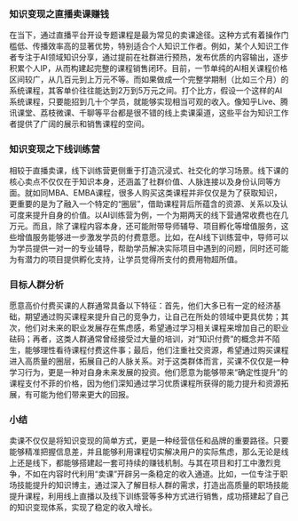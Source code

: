 ### 知识变现之直播卖课赚钱

在当下，通过直播平台开设专题课程是最为常见的卖课途径。这种方式有着操作门槛低、传播效率高的显著优势，特别适合个人知识工作者。例如，某个人知识工作者专注于AI领域知识分享，通过提前在社群进行预热，发布优质的内容输出，逐步积累个人IP，从而构建起完整的课程销售闭环。目前，一节单纯的AI相关课程价格区间较广，从几百元到上万元不等。而如果做成一个完整学期制（比如三个月）的系统课程，其客单价往往能达到2万到5万元之间。打个比方，假设一个这样的AI系统课程，只要能招到几十个学员，就能够实现相当可观的收入。像知乎Live、腾讯课堂、荔枝微课、千聊等平台都是很不错的线上卖课渠道，这些平台为知识工作者提供了广阔的展示和销售课程的空间。

### 知识变现之下线训练营
相较于直播卖课，线下训练营更侧重于打造沉浸式、社交化的学习场景。线下课的核心卖点不仅仅在于知识本身，还涵盖了社群价值、人脉连接以及身份认同等方面。就如同MBA、EMBA课程，很多人购买这类课程并非仅仅是为了获取知识，更重要的是为了融入一个特定的“圈层”，借助课程背后所蕴含的资源、关系以及认可度来提升自身的价值。以AI训练营为例，一个为期两天的线下营通常收费也在几万元。而且，除了课程内容本身，还可能附带导师辅导、项目孵化等增值服务，这些增值服务能够进一步激发学员的付费意愿。比如，在AI线下训练营中，导师可以为学员提供一对一的专业辅导，帮助学员解决实际项目中遇到的问题，同时还可能为有潜力的项目提供孵化支持，让学员觉得所支付的费用物超所值。

### 目标人群分析
愿意高价付费买课的人群通常具备以下特征：首先，他们大多已有一定的经济基础，期望通过购买课程来提升自己的竞争力，让自己在所处的领域中更具优势；其次，他们对未来的职业发展存在焦虑感，希望通过学习相关课程来增加自己的职业砝码；再者，这类人群通常曾经接受过大量的培训，对“知识付费”的概念并不陌生，能够理性看待课程付费这件事；最后，他们注重社交资源，希望通过购买课程进入高质量的圈层，拓展自己的人脉关系。对于这类群体而言，买课不仅仅是一种学习行为，更是一种对自身未来发展的投资。他们愿意为能够带来“确定性提升”的课程支付不菲的价格，因为他们深知通过学习优质课程所获得的能力提升和资源拓展，有可能为他们带来更大的回报。

### 小结
卖课不仅仅是将知识变现的简单方式，更是一种经营信任和品牌的重要路径。只要能够精准把握信息差，并且能够利用课程切实解决用户的实际焦虑，那么无论是线上还是线下，都能够搭建起一套可持续的赚钱机制。与其在项目和打工中激烈竞争，不如在内容时代利用“卖课”开辟另一条稳定的收入通道。比如，一位专注于职场技能提升的知识博主，通过深入了解目标人群的需求，打造出高质量的职场技能提升课程，利用线上直播以及线下训练营等多种方式进行销售，成功搭建起了自己的知识变现体系，实现了稳定的收入增长。
